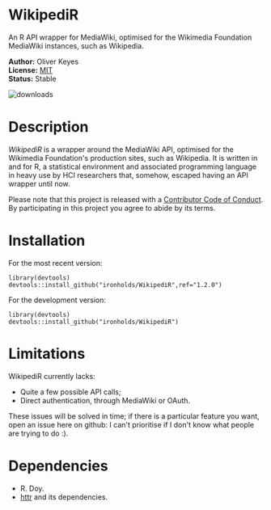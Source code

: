 WikipediR
=========

An R API wrapper for MediaWiki, optimised for the Wikimedia Foundation MediaWiki instances, such as Wikipedia.

__Author:__ Oliver Keyes<br/>
__License:__ [MIT](http://opensource.org/licenses/MIT)<br/>
__Status:__ Stable

![downloads](http://cranlogs.r-pkg.org/badges/grand-total/WikipediR)

Description
======
_WikipediR_ is a wrapper around the MediaWiki API, optimised for the Wikimedia Foundation's production sites, such as Wikipedia. It is written in and for R, a statistical environment and associated programming language in heavy use by HCI researchers that, somehow, escaped having an API wrapper until now.

Please note that this project is released with a [Contributor Code of Conduct](CONDUCT.md). By participating in this project you agree to abide by its terms.

Installation
======

For the most recent version:

    library(devtools)
    devtools::install_github("ironholds/WikipediR",ref="1.2.0")
    
For the development version:

    library(devtools)
    devtools::install_github("ironholds/WikipediR")
    
Limitations
======
WikipediR currently lacks:
* Quite a few possible API calls;
* Direct authentication, through MediaWiki or OAuth.

These issues will be solved in time; if there is a particular feature you want, open an issue here on github: I can't prioritise if I don't know what people are trying to do :).

Dependencies
======
* R. Doy.
* [httr](http://cran.r-project.org/web/packages/httr/index.html) and its dependencies.
